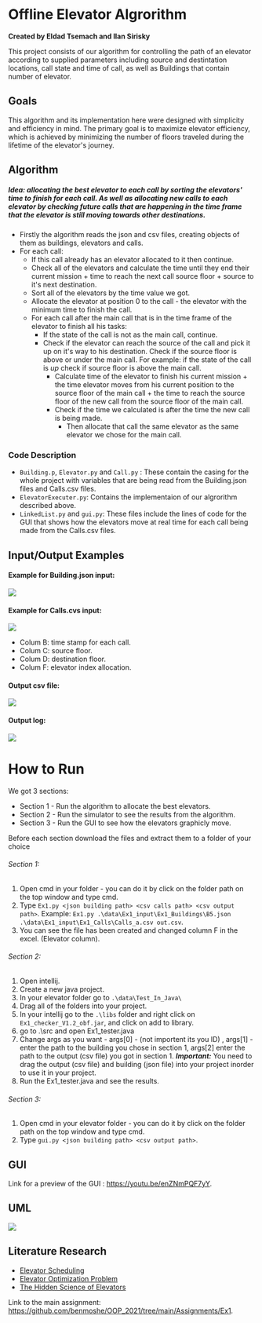 # Offline Elevator Algrorithm
**Created by Eldad Tsemach and Ilan Sirisky**
 
This project consists of our algorithm for controlling the path of an elevator according to supplied parameters including source and destintation locations, call state and time of call, as well as Buildings that contain number of elevator.

## Goals
This algorithm and its implementation here were designed with simplicity and efficiency in mind.
The primary goal is to maximize elevator efficiency, which is achieved by minimizing the number of floors traveled during the lifetime of the elevator's journey.

## Algorithm
##### Idea: allocating the best elevator to each call by sorting the elevators'  time to finish for each call. As well as allocating new calls to each elevator by checking future calls that are happening in the time frame that the elevator is still moving towards other destinations.
- Firstly the algorithm reads the json and csv files, creating objects of them as buildings, elevators and calls.
- For each call:
    - If this call already has an elevator allocated to it then continue.
    - Check all of the elevators and calculate the time until they end their current mission + time to reach the next call source floor + source to it's next destination.
	- Sort all of the elevators by the time value we got.
	- Allocate the elevator at position 0 to the call - the elevator with the minimum time to finish the call.
	- For each call after the main call that is in the time frame of the elevator to finish all his tasks:
	   - If the state of the call is not as the main call, continue.
	   - Check if the elevator can reach the source of the call and pick it up on it's way to his destination. Check if the source floor is above or under the main call. For example: if the state of the call is *up* check if source floor is above the main call.
		    - Calculate time of the elevator to finish his current mission + the time elevator moves from his current position to the source floor of the main call + the time to reach the source floor of the new call from the source floor of the main call.
		    - Check if the time we calculated is after the time the new call is being made.
			    - Then allocate that call the same elevator as the same elevator we chose for the main call.

### Code Description
- `Building.p`, `Elevator.py` and `Call.py` : These contain the casing for the whole project with variables that are being read from the Building.json files and Calls.csv files.
- `ElevatorExecuter.py`: Contains the implementaion of our algrorithm described above.
- `LinkedList.py` and `gui.py`: These files include the lines of code for the GUI that shows how the elevators move at real time for each call being made from the Calls.csv files.

## Input/Output Examples
#### Example for Building.json input:

![](https://i.imgur.com/FgpYnIs.png)

#### Example for Calls.cvs input:

![](https://i.imgur.com/yfoKUzL.png)
- Colum B: time stamp for each call.
- Colum C: source floor.
- Colum D: destination floor.
- Colum F: elevator index allocation.

#### Output csv file:

![](https://i.imgur.com/JRWBcNW.png)

#### Output log:

![](https://i.imgur.com/qof9jsX.png)

# How to Run
We got 3 sections:
- Section 1 - Run the algorithm to allocate the best elevators.
- Section 2 - Run the simulator to see the results from the algorithm.
- Section 3 - Run the GUI to see how the elevators graphicly move.

Before each section download the files and extract them to a folder of your choice
###### Section 1:
1. Open cmd in your folder - you can do it by click on the folder path on the top window and type cmd.
2. Type `Ex1.py <json building path> <csv calls path> <csv output path>`.
Example: `Ex1.py .\data\Ex1_input\Ex1_Buildings\B5.json .\data\Ex1_input\Ex1_Calls\Calls_a.csv out.csv`.
3. You can see the <csv output> file has been created and changed column F in the excel. (Elevator column).

###### Section 2:
1. Open intellij.
2. Create a new java project.
3. In your elevator folder go to `.\data\Test_In_Java\`
4. Drag all of the folders into your project.
5. In your intellij go to the `.\libs` folder and right click on `Ex1_checker_V1.2_obf.jar`, and click on add to library.
6. go to .\src and open Ex1_tester.java
7. Change args as you want - args[0] - (not importent its you ID) , args[1] - enter the path to the building you chose in section 1, args[2] enter the path to the output (csv file) you got in section 1.
***Important:*** You need to drag the output (csv file) and building (json file) into your project inorder to use it in your project.
8. Run the Ex1_tester.java and see the results.

###### Section 3:
1. Open cmd in your elevator folder - you can do it by click on the folder path on the top window and type cmd.
2. Type `gui.py <json building path> <csv output path>`.

## GUI
Link for a preview of the GUI : https://youtu.be/enZNmPQF7yY.

## UML
![](https://i.imgur.com/8Rz6jW1.png)

## Literature Research
- [Elevator Scheduling](http://www.columbia.edu/~cs2035/courses/ieor4405.S13/p14.pdf)
- [Elevator Optimization Problem](https://towardsdatascience.com/elevator-optimization-in-python-73cab894ad30)
- [The Hidden Science of Elevators](https://www.popularmechanics.com/technology/infrastructure/a20986/the-hidden-science-of-elevators/)

Link to the main assignment: https://github.com/benmoshe/OOP_2021/tree/main/Assignments/Ex1.
